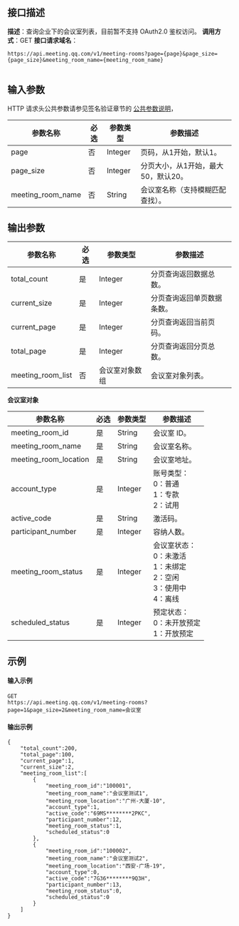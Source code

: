 ## 接口描述
**描述**：查询企业下的会议室列表，目前暂不支持 OAuth2.0 鉴权访问。
**调用方式**：GET
**接口请求域名**：
```Plaintext
https://api.meeting.qq.com/v1/meeting-rooms?page={page}&page_size={page_size}&meeting_room_name={meeting_room_name}


```



## 输入参数
HTTP 请求头公共参数请参见签名验证章节的 [公共参数说明](https://cloud.tencent.com/document/product/1095/42413#.E5.85.AC.E5.85.B1.E5.8F.82.E6.95.B0)，

| 参数名称          | 必选 | 参数类型 | 参数描述                            |
| ----------------- | ---- | -------- | ----------------------------------- |
| page              | 否   | Integer  | 页码，从1开始，默认1。              |
| page_size         | 否   | Integer  | 分页大小，从1开始，最大50，默认20。 |
| meeting_room_name | 否   | String   | 会议室名称（支持模糊匹配查找）。   |


## 输出参数

| 参数名称          | 必选 | 参数类型       | 参数描述                   |
| ----------------- | ---- | -------------- | -------------------------- |
| total_count       | 是   | Integer        | 分页查询返回数据总数。     |
| current_size      | 是   | Integer        | 分页查询返回单页数据条数。 |
| current_page      | 是   | Integer        | 分页查询返回当前页码。     |
| total_page        | 是   | Integer        | 分页查询返回分页总数。     |
| meeting_room_list | 否   | 会议室对象数组 | 会议室对象列表。           |


**会议室对象**

| 参数名称              | 必选 | 参数类型 | 参数描述                                         |
| --------------------- | ---- | -------- | ------------------------------------------------ |
| meeting_room_id       | 是   | String   | 会议室 ID。                                       |
| meeting_room_name     | 是   | String   | 会议室名称。                                     |
| meeting_room_location | 是   | String   | 会议室地址。                                     |
| account_type          | 是   | Integer  | 账号类型：<br>0：普通<br>1：专款<br>2：试用                     |
| active_code           | 是   | String   | 激活码。                                         |
| participant_number    | 是   | Integer  | 容纳人数。                                       |
| meeting_room_status   | 是   | Integer  | 会议室状态：<br>0：未激活<br>1：未绑定<br>2：空闲<br>3：使用中<br>4：离线 |
| scheduled_status      | 是   | Integer  | 预定状态：<br>0：未开放预定<br>1：开放预定                 |

## 示例

#### 输入示例
```plaintext
GET
https://api.meeting.qq.com/v1/meeting-rooms?page=1&page_size=2&meeting_room_name=会议室

```




#### 输出示例
```plaintext
{
    "total_count":200,
    "total_page":100,
    "current_page":1,
    "current_size":2,
    "meeting_room_list":[
        {
            "meeting_room_id":"100001",
            "meeting_room_name":"会议室测试1",
            "meeting_room_location":"广州-大厦-10",
            "account_type":1,
            "active_code":"69MS********2PKC",
            "participant_number":12,
            "meeting_room_status":1,
            "scheduled_status":0
        },
        {
            "meeting_room_id":"100002",
            "meeting_room_name":"会议室测试2",
            "meeting_room_location":"西安-广场-19",
            "account_type":0,
            "active_code":"7G36********9Q3H",
            "participant_number":13,
            "meeting_room_status":0,
            "scheduled_status":0
        }
    ]
}

```
